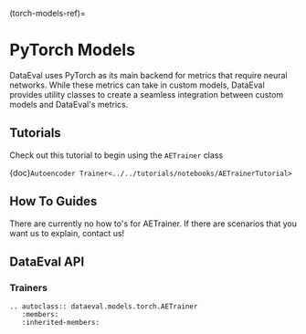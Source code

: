 (torch-models-ref)=

# PyTorch Models

DataEval uses PyTorch as its main backend for metrics that require neural networks.
While these metrics can take in custom models, DataEval provides utility classes
to create a seamless integration between custom models and DataEval's metrics.

## Tutorials

Check out this tutorial to begin using the `AETrainer` class

{doc}`Autoencoder Trainer<../../tutorials/notebooks/AETrainerTutorial>`

## How To Guides

There are currently no how to's for AETrainer.
If there are scenarios that you want us to explain, contact us!

## DataEval API

### Trainers

```{eval-rst}
.. autoclass:: dataeval.models.torch.AETrainer
   :members:
   :inherited-members:
```

